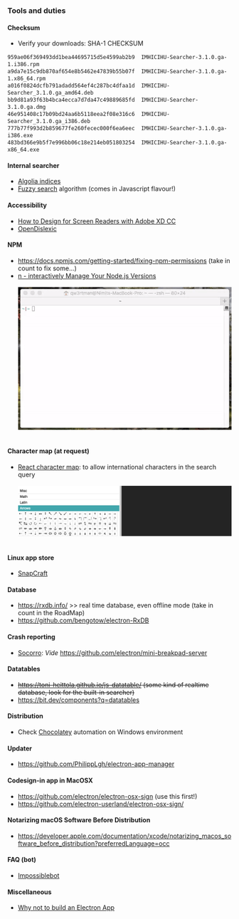 ### Tools and duties
#### Checksum
* Verify your downloads: SHA-1 CHECKSUM


```
959ae06f369493dd1bea44695715d5e4599ab2b9  IMHICIHU-Searcher-3.1.0.ga-1.i386.rpm
a9da7e15c9db870af654e8b5462e47839b55b07f  IMHICIHU-Searcher-3.1.0.ga-1.x86_64.rpm
a016f0824dcfb791adadd564ef4c287bc4dfaa1d  IMHICIHU-Searcher_3.1.0.ga_amd64.deb
bb9d81a93f63b4bca4ecca7d7da47c49889685fd  IMHICIHU-Searcher-3.1.0.ga.dmg
46e951408c17b09bd24aa6b5118eea2f08e316c6  IMHICIHU-Searcher_3.1.0.ga_i386.deb
777b77f993d2b859677fe260fecec000f6ea6eec  IMHICIHU-Searcher-3.1.0.ga-i386.exe
483bd366e9b5f7e996bb06c18e214eb051803254  IMHICIHU-Searcher-3.1.0.ga-x86_64.exe
```

#### Internal searcher
* [Algolia indices](https://github.com/electron/algolia-indices/)
* [Fuzzy search](https://fusejs.io/) algorithm (comes in Javascript flavour!)
#### Accessibility
* [How to Design for Screen Readers with Adobe XD CC](https://www.sitepoint.com/how-to-design-for-screen-readers-with-adobe-xd-cc/?utm_source=feedly)
* [OpenDislexic](https://opendyslexic.org/)
#### NPM
* https://docs.npmjs.com/getting-started/fixing-npm-permissions   (take in count to fix some...)
* [n - interactively Manage Your Node.js Versions](https://github.com/tj/n)
<BR></BR>
![n](images/687474703a2f2f6e696d69742e696f2f696d616765732f6e2f6e2e676966.gif)
<BR></BR>
#### Character map (at request)
* [React character map](https://github.com/Dayjo/react-character-map): to allow international characters in the search query
<BR></BR>
![map_character.gif](images/687474703a2f2f632e6461796a6f2e6d652f304932483073304d3073324f2f53637265656e2532305265636f7264696e67253230323031382d30312d3236253230617425323030322e3531253230706d2e676966.gif)
<BR></BR>
#### Linux app store
* [SnapCraft](https://snapcraft.io/)
#### Database
* https://rxdb.info/ >> real time database, even offline mode (take in count in the RoadMap)
* https://github.com/bengotow/electron-RxDB
#### Crash reporting
* [Socorro](https://github.com/mozilla/socorro): _Vide_ https://github.com/electron/mini-breakpad-server
#### Datatables 
* ~~https://toni-heittola.github.io/js-datatable/   (some kind of realtime database, look for the built-in searcher)~~
* https://bit.dev/components?q=datatables
#### Distribution
* Check [Chocolatey](https://chocolatey.org/docs/create-packages) automation on Windows environment
#### Updater
* https://github.com/PhilippLgh/electron-app-manager
#### Codesign-in app in MacOSX
* https://github.com/electron/electron-osx-sign (use this first!)
* https://github.com/electron-userland/electron-osx-sign/
#### Notarizing macOS Software Before Distribution
* https://developer.apple.com/documentation/xcode/notarizing_macos_software_before_distribution?preferredLanguage=occ
#### FAQ (bot)
* [Impossiblebot](https://impossible.bot/)
#### Miscellaneous
* [Why not to build an Electron App](https://medium.com/shipmnts/why-not-to-build-an-electron-app-92b2f5a99d33)
